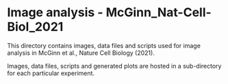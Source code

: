 # Image analysis - McGinn_Nat-Cell-Biol_2021

This directory contains images, data files and scripts used for image analysis in McGinn et al., Nature Cell Biology (2021).

Images, data files, scripts and generated plots are hosted in a sub-directory for each particular experiment.

